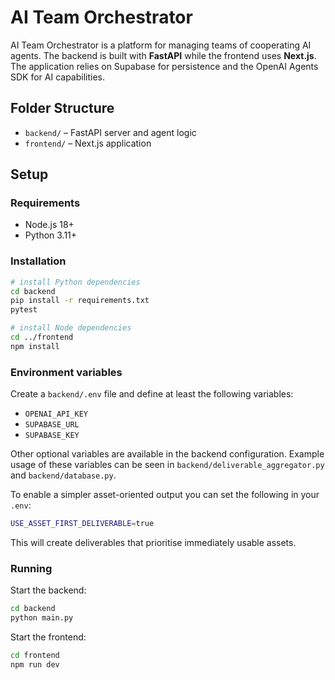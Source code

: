 # AI Team Orchestrator

AI Team Orchestrator is a platform for managing teams of cooperating AI agents. The backend is built with **FastAPI** while the frontend uses **Next.js**. The application relies on Supabase for persistence and the OpenAI Agents SDK for AI capabilities.

## Folder Structure

- `backend/` – FastAPI server and agent logic
- `frontend/` – Next.js application

## Setup

### Requirements

- Node.js 18+
- Python 3.11+

### Installation

```bash
# install Python dependencies
cd backend
pip install -r requirements.txt
pytest

# install Node dependencies
cd ../frontend
npm install
```

### Environment variables

Create a `backend/.env` file and define at least the following variables:

- `OPENAI_API_KEY`
- `SUPABASE_URL`
- `SUPABASE_KEY`

Other optional variables are available in the backend configuration. Example usage of these variables can be seen in `backend/deliverable_aggregator.py` and `backend/database.py`.

To enable a simpler asset-oriented output you can set the following in your `.env`:

```bash
USE_ASSET_FIRST_DELIVERABLE=true
```

This will create deliverables that prioritise immediately usable assets.

### Running

Start the backend:

```bash
cd backend
python main.py
```

Start the frontend:

```bash
cd frontend
npm run dev
```

